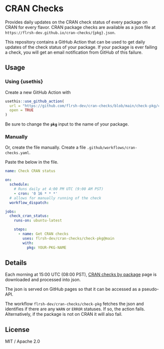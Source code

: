 # CRAN Checks

Provides daily updates on the CRAN check status of every package on CRAN for every flavor. CRAN package checks are available as a json file at `https://flrsh-dev.github.io/cran-checks/{pkg}.json`.

This repository contains a GitHub Action that can be used to get daily updates of the check status of your package. If your package is ever failing a check, you will get an email notification from GitHub of this failure.

## Usage


### Using {usethis}
Create a new GitHub Action with 

```r
usethis::use_github_action(
  url = "https://github.com/flrsh-dev/cran-checks/blob/main/check-pkg/cran-checks.yaml",
  open = TRUE
)
```

Be sure to change the **`pkg`**  input to the name of your package.


### Manually

Or, create the file manually. Create a file `.github/workflows/cran-checks.yaml`.

Paste the below in the file. 

```yaml
name: Check CRAN status

on:
  schedule:
    # Runs daily at 4:00 PM UTC (9:00 AM PST)
    - cron: '0 16 * * *'  
  # allows for manually running of the check
  workflow_dispatch:

jobs:
  check_cran_status:
    runs-on: ubuntu-latest

    steps:
      - name: Get CRAN checks
        uses: flrsh-dev/cran-checks/check-pkg@main
        with:
          pkg: YOUR-PKG-NAME
```


## Details

Each morning at 15:00 UTC (08:00 PST), [CRAN checks by package](https://cran.r-project.org/web/checks/check_summary_by_package.html) page is downloaded and processed into json. 

The json is served on GitHub pages so that it can be accessed as a pseudo-API.

The workflow `flrsh-dev/cran-checks/check-pkg` fetches the json and identifies if there are any `WARN` or `ERROR` statuses. If so, the action fails. Alternatively, if the package is not on CRAN it will also fail. 

## License 

MIT / Apache 2.0